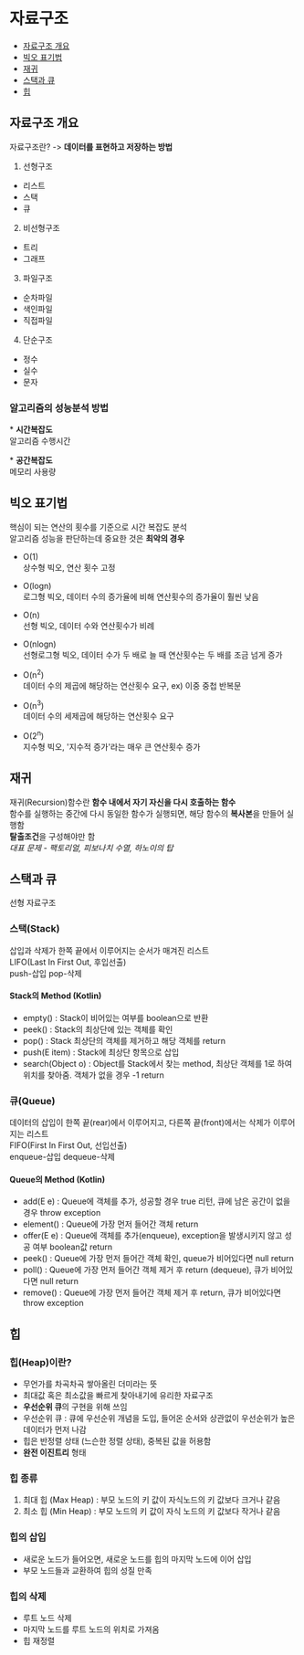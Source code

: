 # 자료구조
- [자료구조 개요](#자료구조-개요)  
- [빅오 표기법](#빅오-표기법)
- [재귀](#재귀)
- [스택과 큐](#스택과-큐)
- [힙](#힙)

## 자료구조 개요

자료구조란? -> **데이터를 표현하고 저장하는 방법**

1. 선형구조
- 리스트  
- 스택  
- 큐


2. 비선형구조
- 트리  
- 그래프  


3. 파일구조
- 순차파일  
- 색인파일  
- 직접파일


4. 단순구조
- 정수  
- 실수  
- 문자  


### 알고리즘의 성능분석 방법
\* **시간복잡도**  
알고리즘 수행시간  

\* **공간복잡도**  
메모리 사용량


## 빅오 표기법
핵심이 되는 연산의 횟수를 기준으로 시간 복잡도 분석  
알고리즘 성능을 판단하는데 중요한 것은 **최악의 경우**

- O(1)  
상수형 빅오, 연산 횟수 고정

- O(logn)  
로그형 빅오, 데이터 수의 증가율에 비해 연산횟수의 증가율이 훨씬 낮음

- O(n)  
선형 빅오, 데이터 수와 연산횟수가 비례

- O(nlogn)  
선형로그형 빅오, 데이터 수가 두 배로 늘 때 연산횟수는 두 배를 조금 넘게 증가

- O(n<sup>2</sup>)  
데이터 수의 제곱에 해당하는 연산횟수 요구, ex) 이중 중첩 반복문

- O(n<sup>3</sup>)  
데이터 수의 세제곱에 해당하는 연산횟수 요구

- O(2<sup>n</sup>)  
지수형 빅오, '지수적 증가'라는 매우 큰 연산횟수 증가


## 재귀
재귀(Recursion)함수란 **함수 내에서 자기 자신을 다시 호출하는 함수**  
함수를 실행하는 중간에 다시 동일한 함수가 실행되면, 해당 함수의 **복사본**을 만들어 실행함  
**탈출조건**을 구성해야만 함  
*대표 문제 - 팩토리얼, 피보나치 수열, 하노이의 탑*  


## 스택과 큐
선형 자료구조

### 스택(Stack)
삽입과 삭제가 한쪽 끝에서 이루어지는 순서가 매겨진 리스트  
LIFO(Last In First Out, 후입선출)  
push-삽입 pop-삭제  

#### Stack의 Method (Kotlin)
- empty() : Stack이 비어있는 여부를 boolean으로 반환
- peek() : Stack의 최상단에 있는 객체를 확인
- pop() : Stack 최상단의 객체를 제거하고 해당 객체를 return
- push(E item) : Stack에 최상단 항목으로 삽입
- search(Object o) : Object를 Stack에서 찾는 method, 최상단 객체를 1로 하여 위치를 찾아줌. 객체가 없을 경우 -1 return

### 큐(Queue)
데이터의 삽입이 한쪽 끝(rear)에서 이루어지고, 다른쪽 끝(front)에서는 삭제가 이루어지는 리스트  
FIFO(First In First Out, 선입선출)  
enqueue-삽입 dequeue-삭제

#### Queue의 Method (Kotlin)
- add(E e) : Queue에 객체를 추가, 성공할 경우 true 리턴, 큐에 남은 공간이 없을 경우 throw exception
- element() : Queue에 가장 먼저 들어간 객체 return
- offer(E e) : Queue에 객체를 추가(enqueue), exception을 발생시키지 않고 성공 여부 boolean값 return
- peek() : Queue에 가장 먼저 들어간 객체 확인, queue가 비어있다면 null return
- poll() : Queue에 가장 먼저 들어간 객체 제거 후 return (dequeue), 큐가 비어있다면 null return
- remove() : Queue에 가장 먼저 들어간 객체 제거 후 return, 큐가 비어있다면 throw exception


## 힙
### 힙(Heap)이란?
- 무언가를 차곡차곡 쌓아올린 더미라는 뜻
- 최대값 혹은 최소값을 빠르게 찾아내기에 유리한 자료구조
- **우선순위 큐**의 구현을 위해 쓰임
- 우선순위 큐 : 큐에 우선순위 개념을 도입, 들어온 순서와 상관없이 우선순위가 높은 데이터가 먼저 나감
- 힙은 반정렬 상태 (느슨한 정렬 상태), 중복된 값을 허용함
- **완전 이진트리** 형태

### 힙 종류
1. 최대 힙 (Max Heap) : 부모 노드의 키 값이 자식노드의 키 값보다 크거나 같음
2. 최소 힙 (Min Heap) : 부모 노드의 키 값이 자식 노드의 키 값보다 작거나 같음

### 힙의 삽입
- 새로운 노드가 들어오면, 새로운 노드를 힙의 마지막 노드에 이어 삽입
- 부모 노드들과 교환하여 힙의 성질 만족

### 힙의 삭제
- 루트 노드 삭제 
- 마지막 노드를 루트 노드의 위치로 가져옴
- 힙 재정렬

